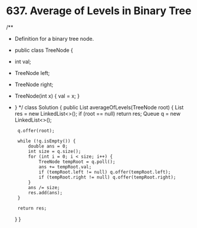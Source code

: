 # 637. Average of Levels in Binary Tree

/\*\*

* Definition for a binary tree node.
* public class TreeNode {
* int val;
* TreeNode left;
* TreeNode right;
* TreeNode\(int x\) { val = x; }
* } \*/ class Solution { public List averageOfLevels\(TreeNode root\) { List res = new LinkedList&lt;&gt;\(\); if \(root == null\) return res; Queue q = new LinkedList&lt;&gt;\(\);

  ```text
   q.offer(root);

   while (!q.isEmpty()) {
       double ans = 0;
       int size = q.size();
       for (int i = 0; i < size; i++) {
           TreeNode tempRoot = q.poll();
           ans += tempRoot.val;
           if (tempRoot.left != null) q.offer(tempRoot.left);
           if (tempRoot.right != null) q.offer(tempRoot.right);
       }
       ans /= size;
       res.add(ans);
   }

   return res;
  ```

  } }

